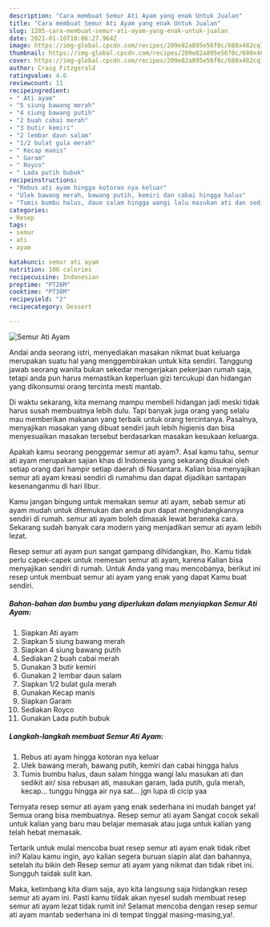 ```yaml
---
description: "Cara membuat Semur Ati Ayam yang enak Untuk Jualan"
title: "Cara membuat Semur Ati Ayam yang enak Untuk Jualan"
slug: 1205-cara-membuat-semur-ati-ayam-yang-enak-untuk-jualan
date: 2021-01-16T18:06:27.964Z
image: https://img-global.cpcdn.com/recipes/209e82a895e56f0c/680x482cq70/semur-ati-ayam-foto-resep-utama.jpg
thumbnail: https://img-global.cpcdn.com/recipes/209e82a895e56f0c/680x482cq70/semur-ati-ayam-foto-resep-utama.jpg
cover: https://img-global.cpcdn.com/recipes/209e82a895e56f0c/680x482cq70/semur-ati-ayam-foto-resep-utama.jpg
author: Craig Fitzgerald
ratingvalue: 4.6
reviewcount: 11
recipeingredient:
- " Ati ayam"
- "5 siung bawang merah"
- "4 siung bawang putih"
- "2 buah cabai merah"
- "3 butir kemiri"
- "2 lembar daun salam"
- "1/2 bulat gula merah"
- " Kecap manis"
- " Garam"
- " Royco"
- " Lada putih bubuk"
recipeinstructions:
- "Rebus ati ayam hingga kotoran nya keluar"
- "Ulek bawang merah, bawang putih, kemiri dan cabai hingga halus"
- "Tumis bumbu halus, daun salam hingga wangi lalu masukan ati dan sedikit air/ sisa rebusan ati, masukan garam, lada putih, gula merah, kecap... tunggu hingga air nya sat... jgn lupa di cicip yaa"
categories:
- Resep
tags:
- semur
- ati
- ayam

katakunci: semur ati ayam 
nutrition: 100 calories
recipecuisine: Indonesian
preptime: "PT26M"
cooktime: "PT38M"
recipeyield: "2"
recipecategory: Dessert

---
```



![Semur Ati Ayam](https://img-global.cpcdn.com/recipes/209e82a895e56f0c/680x482cq70/semur-ati-ayam-foto-resep-utama.jpg)

Andai anda seorang istri, menyediakan masakan nikmat buat keluarga merupakan suatu hal yang menggembirakan untuk kita sendiri. Tanggung jawab seorang  wanita bukan sekedar mengerjakan pekerjaan rumah saja, tetapi anda pun harus memastikan keperluan gizi tercukupi dan hidangan yang dikonsumsi orang tercinta mesti mantab.

Di waktu  sekarang, kita memang mampu membeli hidangan jadi meski tidak harus susah membuatnya lebih dulu. Tapi banyak juga orang yang selalu mau memberikan makanan yang terbaik untuk orang tercintanya. Pasalnya, menyajikan masakan yang dibuat sendiri jauh lebih higienis dan bisa menyesuaikan masakan tersebut berdasarkan masakan kesukaan keluarga. 



Apakah kamu seorang penggemar semur ati ayam?. Asal kamu tahu, semur ati ayam merupakan sajian khas di Indonesia yang sekarang disukai oleh setiap orang dari hampir setiap daerah di Nusantara. Kalian bisa menyajikan semur ati ayam kreasi sendiri di rumahmu dan dapat dijadikan santapan kesenanganmu di hari libur.

Kamu jangan bingung untuk memakan semur ati ayam, sebab semur ati ayam mudah untuk ditemukan dan anda pun dapat menghidangkannya sendiri di rumah. semur ati ayam boleh dimasak lewat beraneka cara. Sekarang sudah banyak cara modern yang menjadikan semur ati ayam lebih lezat.

Resep semur ati ayam pun sangat gampang dihidangkan, lho. Kamu tidak perlu capek-capek untuk memesan semur ati ayam, karena Kalian bisa menyajikan sendiri di rumah. Untuk Anda yang mau mencobanya, berikut ini resep untuk membuat semur ati ayam yang enak yang dapat Kamu buat sendiri.

<!--inarticleads1-->

##### Bahan-bahan dan bumbu yang diperlukan dalam menyiapkan Semur Ati Ayam:

1. Siapkan  Ati ayam
1. Siapkan 5 siung bawang merah
1. Siapkan 4 siung bawang putih
1. Sediakan 2 buah cabai merah
1. Gunakan 3 butir kemiri
1. Gunakan 2 lembar daun salam
1. Siapkan 1/2 bulat gula merah
1. Gunakan  Kecap manis
1. Siapkan  Garam
1. Sediakan  Royco
1. Gunakan  Lada putih bubuk




<!--inarticleads2-->

##### Langkah-langkah membuat Semur Ati Ayam:

1. Rebus ati ayam hingga kotoran nya keluar
1. Ulek bawang merah, bawang putih, kemiri dan cabai hingga halus
1. Tumis bumbu halus, daun salam hingga wangi lalu masukan ati dan sedikit air/ sisa rebusan ati, masukan garam, lada putih, gula merah, kecap... tunggu hingga air nya sat... jgn lupa di cicip yaa




Ternyata resep semur ati ayam yang enak sederhana ini mudah banget ya! Semua orang bisa membuatnya. Resep semur ati ayam Sangat cocok sekali untuk kalian yang baru mau belajar memasak atau juga untuk kalian yang telah hebat memasak.

Tertarik untuk mulai mencoba buat resep semur ati ayam enak tidak ribet ini? Kalau kamu ingin, ayo kalian segera buruan siapin alat dan bahannya, setelah itu bikin deh Resep semur ati ayam yang nikmat dan tidak ribet ini. Sungguh taidak sulit kan. 

Maka, ketimbang kita diam saja, ayo kita langsung saja hidangkan resep semur ati ayam ini. Pasti kamu tiidak akan nyesel sudah membuat resep semur ati ayam lezat tidak rumit ini! Selamat mencoba dengan resep semur ati ayam mantab sederhana ini di tempat tinggal masing-masing,ya!.

